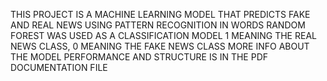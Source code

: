 THIS PROJECT IS A MACHINE LEARNING MODEL THAT PREDICTS FAKE AND REAL NEWS USING PATTERN RECOGNITION IN WORDS 
RANDOM FOREST WAS USED AS A CLASSIFICATION MODEL 1 MEANING THE REAL NEWS CLASS, 0 MEANING THE FAKE NEWS CLASS
MORE INFO ABOUT THE MODEL PERFORMANCE AND STRUCTURE IS IN THE PDF DOCUMENTATION FILE
